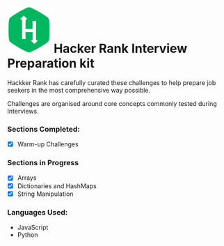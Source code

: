

# <a href="https://www.hackerrank.com/interview/interview-preparation-kit" target="_blank" rel="noopener noreferrer"><img src="./_imgs/HackerRank_logo.svg" width="100px" style="display:inline"/></a> Hacker Rank Interview Preparation kit

Hackker Rank has carefully curated these challenges to help prepare job seekers in the most comprehensive way possible. 

Challenges are organised around core concepts commonly tested during Interviews.

### Sections Completed:
- [x] Warm-up Challenges

### Sections in Progress
- [x] Arrays
- [x] Dictionaries and HashMaps
- [x] String Manipulation

### Languages Used:
- JavaScript
- Python